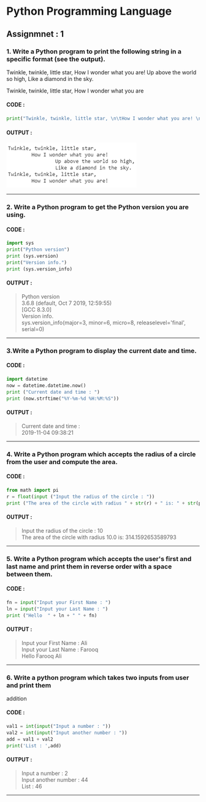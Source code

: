 # Python Programming Language

## Assignmnet : 1
 
### 1. Write a Python program to print the following string in a specific format (see the output).

Twinkle, twinkle, little star,
How I wonder what you are!
Up above the world so high,
Like a diamond in the sky.

Twinkle, twinkle, little star,
How I wonder what you are

#### CODE :
```python
print("Twinkle, twinkle, little star, \n\tHow I wonder what you are! \n\t\tUp above the world so high, \n\t\tLike a diamond in the sky. \nTwinkle, twinkle, little star, \n\tHow I wonder what you are!")
```
#### OUTPUT :
 
![alt text](https://github.com/engineerbaz/Certified-Python-Saylani-/blob/master/assignments/a1.PNG "Q 1")

<hr>

### 2. Write a Python program to get the Python version you are using.

#### CODE :
```python
import sys
print("Python version")
print (sys.version)
print("Version info.")
print (sys.version_info)
```
#### OUTPUT :
>Python version <br>
>3.6.8 (default, Oct  7 2019, 12:59:55) <br>
>[GCC 8.3.0] <br>
>Version info. <br>
>sys.version_info(major=3, minor=6, micro=8, releaselevel='final', serial=0) <br>

<hr>

### 3.Write a Python program to display the current date and time.

#### CODE :
```python
import datetime
now = datetime.datetime.now()
print ("Current date and time : ")
print (now.strftime("%Y-%m-%d %H:%M:%S"))
```
#### OUTPUT :
> Current date and time : <br>
> 2019-11-04 09:38:21


<hr>

### 4. Write a Python program which accepts the radius of a circle from the user and compute the area.

#### CODE :
```python
from math import pi
r = float(input ("Input the radius of the circle : "))
print ("The area of the circle with radius " + str(r) + " is: " + str(pi * r**2))
```
#### OUTPUT :
> Input the radius of the circle : 10 <br>
> The area of the circle with radius 10.0 is: 314.1592653589793

<hr>

### 5. Write a Python program which accepts the user's first and last name and print them in reverse order with a space between them.

#### CODE :
```python
fn = input("Input your First Name : ")
ln = input("Input your Last Name : ")
print ("Hello  " + ln + " " + fn)
```
#### OUTPUT :
> Input your First Name : Ali <br>
> Input your Last Name : Farooq <br>
> Hello  Farooq Ali

<hr>

### 6. Write a python program which takes two inputs from user and print them
addition

#### CODE :
```python
val1 = int(input("Input a number : "))
val2 = int(input("Input another number : "))
add = val1 + val2 
print('List : ',add) 
```
#### OUTPUT :
> Input a number : 2 <br>
> Input another number : 44 <br>
> List :  46 <br>

<hr>
